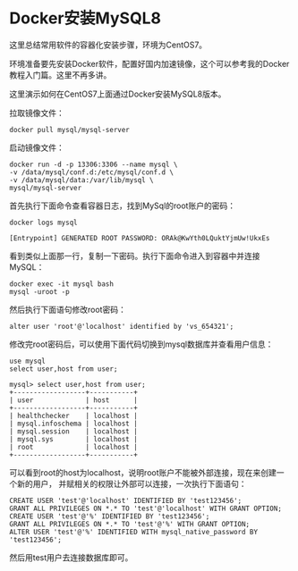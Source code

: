 # Docker安装MySQL8

这里总结常用软件的容器化安装步骤，环境为CentOS7。

环境准备要先安装Docker软件，配置好国内加速镜像，这个可以参考我的Docker教程入门篇。这里不再多讲。

这里演示如何在CentOS7上面通过Docker安装MySQL8版本。

拉取镜像文件：

```
docker pull mysql/mysql-server
```

启动镜像文件：

```
docker run -d -p 13306:3306 --name mysql \
-v /data/mysql/conf.d:/etc/mysql/conf.d \
-v /data/mysql/data:/var/lib/mysql \
mysql/mysql-server
```

首先执行下面命令查看容器日志，找到MySql的root账户的密码：

```
docker logs mysql

[Entrypoint] GENERATED ROOT PASSWORD: ORAk@KwYth0LQuktYjmUw!UkxEs
```

看到类似上面那一行，复制一下密码。执行下面命令进入到容器中并连接MySQL：

```
docker exec -it mysql bash
mysql -uroot -p
```

然后执行下面语句修改root密码：

```
alter user 'root'@'localhost' identified by 'vs_654321';
```

修改完root密码后，可以使用下面代码切换到mysql数据库并查看用户信息：

```
use mysql
select user,host from user;

mysql> select user,host from user;
+------------------+-----------+
| user             | host      |
+------------------+-----------+
| healthchecker    | localhost |
| mysql.infoschema | localhost |
| mysql.session    | localhost |
| mysql.sys        | localhost |
| root             | localhost |
+------------------+-----------+

```

可以看到root的host为localhost，说明root账户不能被外部连接，现在来创建一个新的用户， 并赋相关的权限让外部可以连接，一次执行下面语句：

```
CREATE USER 'test'@'localhost' IDENTIFIED BY 'test123456';
GRANT ALL PRIVILEGES ON *.* TO 'test'@'localhost' WITH GRANT OPTION;
CREATE USER 'test'@'%' IDENTIFIED BY 'test123456';
GRANT ALL PRIVILEGES ON *.* TO 'test'@'%' WITH GRANT OPTION;
ALTER USER 'test'@'%' IDENTIFIED WITH mysql_native_password BY 'test123456';
```

然后用test用户去连接数据库即可。





